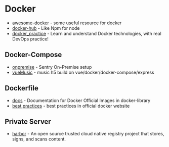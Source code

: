 # Docker

- [awesome-docker](https://github.com/veggiemonk/awesome-docker) - some useful resource for docker
- [docker-hub](https://hub.docker.com/) - Like Npm for node
- [docker_practice](https://github.com/yeasy/docker_practice) - Learn and understand Docker technologies, with real DevOps practice!


## Docker-Compose

- [onpremise](https://github.com/getsentry/onpremise) - Sentry On-Premise setup
- [vueMusic](https://github.com/xieyezi/vueMusic) - music h5 build on vue/docker/docker-compose/express

## Dockerfile

- [docs](https://github.com/docker-library/docs) - Documentation for Docker Official Images in docker-library
- [best practices](https://docs.docker.com/develop/develop-images/dockerfile_best-practices/) - best practices in official docker website

## Private Server

- [harbor](https://github.com/goharbor/harbor) - An open source trusted cloud native registry project that stores, signs, and scans content.

